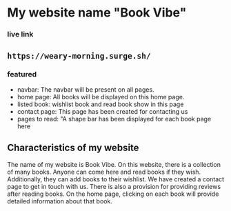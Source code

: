 # My website name  "Book Vibe"
### live link  
`https://weary-morning.surge.sh/`
---
### featured
- navbar: The navbar will be present on all pages.  
- home page: All books will be displayed on this home page.  
- listed book: wishlist book and read book show in this page
- contact page: This page has been created for contacting us  
- pages to read: "A shape bar has been displayed for each book page here
## Characteristics of my website  
The name of my website is Book Vibe. On this website, there is a collection of many books. Anyone can come here and read books if they wish. Additionally, they can add books to their wishlist. We have created a contact page to get in touch with us. There is also a provision for providing reviews after reading books. On the home page, clicking on each book will provide detailed information about that book.
